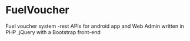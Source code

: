 # FuelVoucher
Fuel voucher system -rest APIs for android app and Web Admin written in PHP ,jQuery with a Bootstrap front-end
